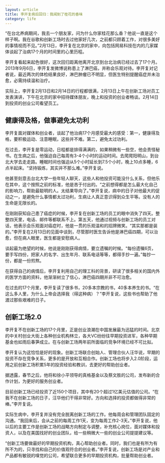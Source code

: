 ```yaml
---
layout: article
title: 李开复病后回归：我闻到了桂花的香味
category: life
---
```


“在台北养病期间，我去一个朋友家，问为什么你家桂花那么香？他说一直是这个样子啊。我在谷歌和创新工场时去过他家好几次，之前都只顾着工作，对很多美好的事情视而不见。”2月13日，李开复在北京的家中，向包括网易科技在内的几家媒体谈起了治病17个月的时间里的心里历程。
  
李开复看起来起色很好，这次回归距离他离开北京到台北治病已经过去了17个月。2013年9月6日，李开复发微博说称患上了淋巴癌，并称会乐观对待。李开复对记者说，最近两次的体检结果良好，淋巴肿瘤已不明显，但医生特别提醒癌症并未治愈，必需持续温和治疗。

实际上，李开复2月13日和2月14日的行程都很满，2月13日上午在创新工场对员工发表演讲，下午在北京的家中招待媒体朋友，晚上和投资的创业者畅谈。2月14日到投资的创业公司看望员工。

## 健康得及格，做事避免太功利

李开复面对媒体和创业者，谈起了他治病17个月感受最大的感受：第一，健康得及格，要积极运动、注意睡眠，这些并不难。第二，避免太过功利。

在过去，李开复是零运动，日程都是排得满满的，如果稍微有一些空，他会责怪秘书。在生病之后，他强迫自己每周有3-4个小时的运动时间。去爬爬阳明山，到台北大学去走走路。睡眠时间也强迫从5个小时延长到7.5个小时，晚上10点多睡，6点半起床。“坚持锻炼，其实并不那么难。”李开复说。

他甚至刻意去台北大学一些年轻人聊天，这些人和他投资可能没什么关系，但他乐在其中，这个按照之前的标准，他是吝于付出的。“之前想得都是怎么最大化自己的影响力，帮助最聪明的人。太结果导向了。”李开复说，病中的日子对他最大的促动之一，是避免什么事情都太过功利，生病让人真正意识得到众生平等。没有人的生命是无限长的。

在刚刚获知自己患了癌症的时候，李开复在创新工场的员工的眼中消失了四天。整整四天里，电话、邮件等都联系不上。第五天，他通过视频与创新工场的员工对话，他表示会乐观面对癌症时，他是一贯的乐观温和的招牌微笑。“其实那都是装的。”李开复在2月13日的见面中谈到，尽管那时医生告诉他是淋巴癌四期，可以治愈，但在病人眼里，医生都是安慰病人。

谈起最为绝望的时候，他说是刚刚获得病情，要立遗嘱的时候。“每份遗嘱6页，要手写四份，把家人的名字、出生年月、联系电话等等，都得手抄一遍。”每抄一份，都是一份煎熬。

在获得自己的病情后，李开复利用自己的理工科的背景，研读了很多相关的国内外的医学方面的资料，他渐渐树立了信心，淋巴癌四期并非不可治愈。

在过去的17个月里，李开复读了很多书，20多本宗教的书，40多本养生的书。“在这么多人里，为什么上帝会选择我（得这种病）？”李开复说，这些书也帮助了他渡过那些艰难的日子。


## 创新工场2.0

李开复不在创新工场的17个月里，正是创业浪潮在中国发展最为迅猛的时间。北京的中关村创业大街上各种创业机构林立，各大VC纷纷往早期投资进军，各种早期基金也如雨后春笋成立。在与创新工场两年前所面临的竞争环境已经不可比拟。

李开复认为这恰恰是好的现象。创新工场联合创始人、管理合伙人汪华说，早期的投资不存在竞争关系，更多的是开放和互相合作。创新工场也将步入2.0阶段，运用之前创新工场积累5年的投资经验和教训，去更好的帮助创业者。

据透露，春节之后，他将和徐小平领导的真格基金以及蔡文胜的公司，发布新的合作计划，为更好的服务创业者。

目前创新工场已经投资了近150个项目，其中有20个超过1亿美元估值的公司。“在我不在创新工场的日子，汪华他们干得非常好。方向和选择的投资都做得非常的棒。”李开复说。

实际生病中，李开复并没有完全脱离创新工场的工作。他每周会和管理团队固定的沟通。“我回来后，会从之前的每周工作1天，变为每周工作2-3天。”李开复说，他以后的主要工作是创新工场的战略方向制定与调整，补充核心岗位，面对媒体和投资人，以及在美国找好的创业团队，给一些稍微大一些的创业公司提提建议等。

“创新工场要做最好的早期投资机构，真心帮助创业者。同时，我们也是有所为有所不为的，只寻找和自己的价值观符合的创业者。”李开复说，创新工场是对产业和产品都有敏锐的嗅觉的公司，希望联合更多的早期投资机构，批量帮助创业者。